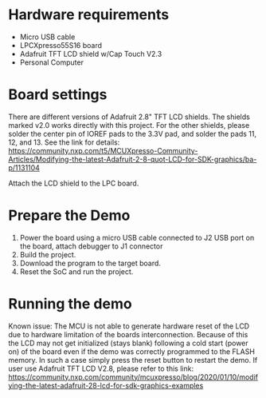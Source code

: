 Hardware requirements
===================
- Micro USB cable
- LPCXpresso55S16 board
- Adafruit TFT LCD shield w/Cap Touch V2.3
- Personal Computer

Board settings
============
There are different versions of Adafruit 2.8" TFT LCD shields. The shields marked
v2.0 works directly with this project. For the other shields, please solder
the center pin of IOREF pads to the 3.3V pad, and solder the pads 11, 12, and 13.
See the link for details:
https://community.nxp.com/t5/MCUXpresso-Community-Articles/Modifying-the-latest-Adafruit-2-8-quot-LCD-for-SDK-graphics/ba-p/1131104

Attach the LCD shield to the LPC board.

Prepare the Demo
===============
1.  Power the board using a micro USB cable connected to J2 USB port on the board, attach debugger to J1 connector
2.  Build the project.
3.  Download the program to the target board.
4.  Reset the SoC and run the project.

Running the demo
===============
Known issue: The MCU is not able to generate hardware reset of the LCD due to hardware limitation of the boards interconnection.
Because of this the LCD may not get initialized (stays blank) following a cold start (power on) of the board even if the demo was
correctly programmed to the FLASH memory. In such a case simply press the reset button to restart the demo.
If user use Adafruit TFT LCD V2.8, please refer to this link: https://community.nxp.com/community/mcuxpresso/blog/2020/01/10/modifying-the-latest-adafruit-28-lcd-for-sdk-graphics-examples